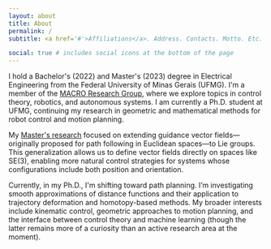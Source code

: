 ```yaml
---
layout: about
title: About
permalink: /
subtitle: <a href='#'>Affiliations</a>. Address. Contacts. Motto. Etc.

social: true # includes social icons at the bottom of the page
---
```


I hold a Bachelor's (2022) and Master's (2023) degree in Electrical Engineering from the Federal University of Minas Gerais (UFMG). I'm a member of the [MACRO Research Group](https://macro.eng.ufmg.br/), where we explore topics in control theory, robotics, and autonomous systems. I am currently a Ph.D. student at UFMG, continuing my research in geometric and mathematical methods for robot control and motion planning.

My [Master's research](https://fbartelt.github.io/publications/#theses) focused on extending guidance vector fields&mdash;originally proposed for path following in Euclidean spaces&mdash;to Lie groups. This generalization allows us to define vector fields directly on spaces like SE(3), enabling more natural control strategies for systems whose configurations include both position and orientation.

Currently, in my Ph.D., I'm shifting toward path planning. I’m investigating smooth approximations of distance functions and their application to trajectory deformation and homotopy-based methods. My broader interests include kinematic control, geometric approaches to motion planning, and the interface between control theory and machine learning (though the latter remains more of a curiosity than an active research area at the moment).

<!-- Write your biography here. Tell the world about yourself. Link to your favorite [subreddit](http://reddit.com). You can put a picture in, too. The code is already in, just name your picture `prof_pic.jpg` and put it in the `img/` folder. -->
<!---->
<!-- Put your address / P.O. box / other info right below your picture. You can also disable any of these elements by editing `profile` property of the YAML header of your `_pages/about.md`. Edit `_bibliography/papers.bib` and Jekyll will render your [publications page](/al-folio/publications/) automatically. -->
<!---->
<!-- Link to your social media connections, too. This theme is set up to use [Font Awesome icons](https://fontawesome.com/) and [Academicons](https://jpswalsh.github.io/academicons/), like the ones below. Add your Facebook, Twitter, LinkedIn, Google Scholar, or just disable all of them. -->
